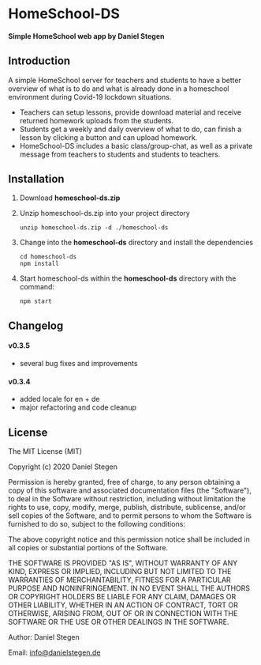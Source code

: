 # HomeSchool-DS #
#### Simple HomeSchool web app by Daniel Stegen ####

## Introduction ##

A simple HomeSchool server for teachers and students to have a better overview of what is to do and what is already done in a homeschool environment during Covid-19 lockdown situations.

- Teachers can setup lessons, provide download material and receive returned homework uploads from the students.
- Students get a weekly and daily overview of what to do, can finish a lesson by clicking a button and can upload homework.
- HomeSchool-DS includes a basic class/group-chat, as well as a private message from teachers to students and students to teachers.

## Installation ##

1. Download **homeschool-ds.zip**

2. Unzip homeschool-ds.zip into your project directory

   ```
   unzip homeschool-ds.zip -d ./homeschool-ds
   ```

3. Change into the **homeschool-ds** directory and install the dependencies

   ```
   cd homeschool-ds
   npm install
   ```

4. Start homeschool-ds within the **homeschool-ds** directory with the command:

   ```
   npm start
   ```


## Changelog ##

#### v0.3.5 ####
- several bug fixes and improvements

#### v0.3.4 ####
- added locale for en + de
- major refactoring and code cleanup


## License ##

The MIT License (MIT)

Copyright (c) 2020 Daniel Stegen

Permission is hereby granted, free of charge, to any person obtaining a copy
of this software and associated documentation files (the "Software"), to deal
in the Software without restriction, including without limitation the rights
to use, copy, modify, merge, publish, distribute, sublicense, and/or sell
copies of the Software, and to permit persons to whom the Software is
furnished to do so, subject to the following conditions:

The above copyright notice and this permission notice shall be included in all
copies or substantial portions of the Software.

THE SOFTWARE IS PROVIDED "AS IS", WITHOUT WARRANTY OF ANY KIND, EXPRESS OR
IMPLIED, INCLUDING BUT NOT LIMITED TO THE WARRANTIES OF MERCHANTABILITY,
FITNESS FOR A PARTICULAR PURPOSE AND NONINFRINGEMENT. IN NO EVENT SHALL THE
AUTHORS OR COPYRIGHT HOLDERS BE LIABLE FOR ANY CLAIM, DAMAGES OR OTHER
LIABILITY, WHETHER IN AN ACTION OF CONTRACT, TORT OR OTHERWISE, ARISING FROM,
OUT OF OR IN CONNECTION WITH THE SOFTWARE OR THE USE OR OTHER DEALINGS IN THE
SOFTWARE.

Author: Daniel Stegen

Email: info@danielstegen.de
